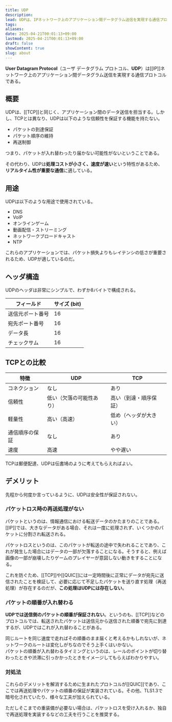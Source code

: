 ```yaml
---
title: UDP
description: 
lead: UDPは、IPネットワーク上のアプリケーション間データグラム送信を実現する通信プロトコルである。
tags: 
aliases: 
date: 2025-04-21T00:01:13+09:00
lastmod: 2025-04-21T00:01:13+09:00
draft: false
showContent: true
slug: about
---
```

**User Datagram Protocol**（ユーザ データグラム プロトコル、**UDP**）は[[IP]]ネットワーク上のアプリケーション間データグラム送信を実現する通信プロトコルである。

## 概要
UDPは、[[TCP]]と同じく、アプリケーション間のデータ送信を担当する。しかし、TCPとは異なり、UDPは以下のような信頼性を保証する機能を持たない。

- パケットの到達保証
- パケット順序の維持
- 再送制御

つまり、パケットが入れ替わったり届かない可能性がないということである。

その代わり、UDPは**処理コストが小さく、速度が速い**という特性があるため、**リアルタイム性が重要な通信**に適している。

## 用途
UDPは以下のような用途で使用されている。
- DNS
- VoIP
- オンラインゲーム
- 動画配信・ストリーミング
- ネットワークブロードキャスト
- NTP

これらのアプリケーションでは、パケット損失よりもレイテンシの低さが重要されるため、UDPが適しているのだ。

## ヘッダ構造
UDPのヘッダは非常にシンプルで、わずか8バイトで構成される。

| フィールド    | サイズ (bit) |
| -------- | --------- |
| 送信元ポート番号 | 16        |
| 宛先ポート番号  | 16        |
| データ長     | 16        |
| チェックサム   | 16        |

## TCPとの比較
| 特徴      | UDP          | TCP         |
| ------- | ------------ | ----------- |
| コネクション  | なし           | あり          |
| 信頼性     | 低い（欠落の可能性あり） | 高い（到達・順序保証） |
| 軽量性     | 高い（高速）       | 低め（ヘッダが大きい） |
| 通信順序の保証 | なし           | あり          |
| 速度      | 高速           | やや遅い        |

TCPは郵便配達、UDPは伝書鳩のように考えてもらえればよい。

## デメリット
先程から何度か言っているように、UDPは安全性が保証されない。

### パケットロス時の再送処理がない
パケットというのは、情報通信における転送データのかたまりのことである。  
[[IP]]では、大きなデータがある場合、それは一度に処理されず、いくつかのパケットに分割され転送される。

パケットロスというのは、このパケットが転送の途中で失われることであり、これが発生した場合にはデータの一部が欠落することになる。そうすると、例えば画像の一部が崩壊したりゲームのプレイヤーが意図しない動きをすることになる。

これを防ぐため、[[TCP]]や[[QUIC]]には一定時間後に正常にデータが宛先に送信されたことを検証して、必要に応じて不足したパケットを送り直す処理（再送処理）が存在するのだが、**この処理はUDPには存在しない**。
### パケットの順番が入れ替わる
**UDPでは送信側のパケットの順番が保証されない**。というのも、[[TCP]]などのプロトコルでは、転送されたパケットは送信元から送信された順番で宛先に到達するが、UDPではこれが入れ替わることがある。

同じルートを同じ速度で走ればその順番のまま届くと考えるかもしれないが、ネットワークのルートは変化しがちなのでそう上手くはいかない。  
パケットの順番が入れ替わるタイミングというのは、レールのポイントが切り替わったときや渋滞に引っかかったときをイメージしてもらえばわかりやすい。

### 対処法
これらのデメリットを解消するために生まれたプロトコルが[[QUIC]]であり、ここでは再送処理やパケットの順番の保証が実装されている。その他、TLS1.3で暗号化されていたり、様々な工夫が加えられている。

ただしそこまでの重装備が必要ない場合は、パケットロスを受け入れるか、独自で再送処理を実装するなどの工夫を行うことを推奨する。